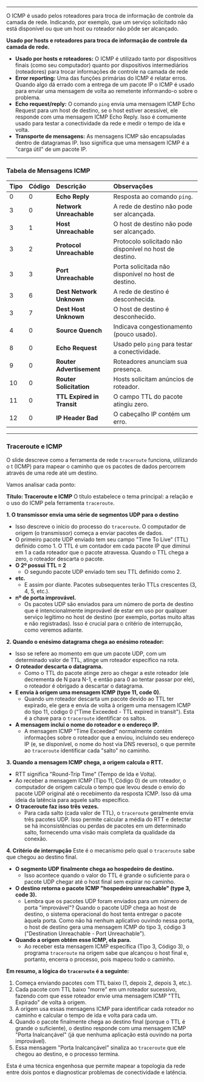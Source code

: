 

---
 O ICMP é usado pelos roteadores para troca de informação de controle da camada de rede. Indicando, por exemplo, que um serviço solicitado não está disponível ou que um host ou roteador não pôde ser alcançado.

**Usado por hosts e roteadores para troca de informação de controle da camada de rede.**

- **Usado por hosts e roteadores:** O ICMP é utilizado tanto por dispositivos finais (como seu computador) quanto por dispositivos intermediários (roteadores) para trocar informações de controle na camada de rede 
- **Error reporting:** Uma das funções primárias do ICMP é relatar erros. Quando algo dá errado com a entrega de um pacote IP o ICMP é usado para enviar uma mensagem de volta ao remetente informando-o sobre o problema.
- **Echo request/reply:** O comando `ping` envia uma mensagem ICMP Echo Request para um host de destino, se o host estiver acessível, ele responde com uma mensagem ICMP Echo Reply. Isso é comumente usado para testar a conectividade da rede e medir o tempo de ida e volta.
- **Transporte de mensagens:** As mensagens ICMP são encapsuladas dentro de datagramas IP. Isso significa que uma mensagem ICMP é a "carga útil" de um pacote IP.

---

### **Tabela de Mensagens ICMP**

| Tipo | Código | Descrição                  | Observações                                             |
| :--- | :----- | :------------------------- | :------------------------------------------------------ |
| 0    | 0      | **Echo Reply**             | Resposta ao comando `ping`.                             |
| 3    | 0      | **Network Unreachable**    | A rede de destino não pode ser alcançada.               |
| 3    | 1      | **Host Unreachable**       | O host de destino não pode ser alcançado.               |
| 3    | 2      | **Protocol Unreachable**   | Protocolo solicitado não disponível no host de destino. |
| 3    | 3      | **Port Unreachable**       | Porta solicitada não disponível no host de destino.     |
| 3    | 6      | **Dest Network Unknown**   | A rede de destino é desconhecida.                       |
| 3    | 7      | **Dest Host Unknown**      | O host de destino é desconhecido.                       |
| 4    | 0      | **Source Quench**          | Indicava congestionamento (pouco usado).                |
| 8    | 0      | **Echo Request**           | Usado pelo `ping` para testar a conectividade.          |
| 9    | 0      | **Router Advertisement**   | Roteadores anunciam sua presença.                       |
| 10   | 0      | **Router Solicitation**    | Hosts solicitam anúncios de roteador.                   |
| 11   | 0      | **TTL Expired in Transit** | O campo TTL do pacote atingiu zero.                     |
| 12   | 0      | **IP Header Bad**          | O cabeçalho IP contém um erro.                          |

---
### **Traceroute e ICMP**
O slide descreve como a ferramenta de rede `traceroute` funciona, utilizando o t (ICMP) para mapear o caminho que os pacotes de dados percorrem através de uma rede até um destino.

Vamos analisar cada ponto:

**Título: Traceroute e ICMP** O título estabelece o tema principal: a relação e o uso do ICMP pela ferramenta `traceroute`.

**1. O transmissor envia uma série de segmentos UDP para o destino**

- Isso descreve o início do processo do `traceroute`. O computador de origem (o transmissor) começa a enviar pacotes de dados.
- O primeiro pacote UDP enviado tem seu campo "Time To Live" (TTL) definido como 1. O TTL é um contador em cada pacote IP que diminui em 1 a cada roteador que o pacote atravessa. Quando o TTL chega a zero, o roteador descarta o pacote.
- **O 2º possui TTL = 2**
    - O segundo pacote UDP enviado tem seu TTL definido como 2.
- **etc.**
    - E assim por diante. Pacotes subsequentes terão TTLs crescentes (3, 4, 5, etc.).
- **nº de porta improvável.**
    - Os pacotes UDP são enviados para um número de porta de destino que é intencionalmente improvável de estar em uso por qualquer serviço legítimo no host de destino (por exemplo, portas muito altas e não registradas). Isso é crucial para o critério de interrupção, como veremos adiante.

**2. Quando o enésimo datagrama chega ao enésimo roteador:**

- Isso se refere ao momento em que um pacote UDP, com um determinado valor de TTL, atinge um roteador específico na rota.
- **O roteador descarta o datagrama.**
    - Como o TTL do pacote atinge zero ao chegar a este roteador (ele decrementa de N para N-1, e então para 0 ao tentar passar por ele), o roteador é obrigado a descartar o datagrama.
- **E envia à origem uma mensagem ICMP (type 11, code 0).**
    - Quando um roteador descarta um pacote devido ao TTL ter expirado, ele gera e envia de volta à origem uma mensagem ICMP do tipo 11, código 0 ("Time Exceeded - TTL expired in transit"). Esta é a chave para o `traceroute` identificar os saltos.
- **A mensagem inclui o nome do roteador e o endereço IP.**
    - A mensagem ICMP "Time Exceeded" normalmente contém informações sobre o roteador que a enviou, incluindo seu endereço IP (e, se disponível, o nome do host via DNS reverso), o que permite ao `traceroute` identificar cada "salto" no caminho.

**3. Quando a mensagem ICMP chega, a origem calcula o RTT.**

- RTT significa "Round-Trip Time" (Tempo de Ida e Volta).
- Ao receber a mensagem ICMP (Tipo 11, Código 0) de um roteador, o computador de origem calcula o tempo que levou desde o envio do pacote UDP original até o recebimento da resposta ICMP. Isso dá uma ideia da latência para aquele salto específico.
- **O traceroute faz isso três vezes.**
    - Para cada salto (cada valor de TTL), o `traceroute` geralmente envia três pacotes UDP. Isso permite calcular a média do RTT e detectar se há inconsistências ou perdas de pacotes em um determinado salto, fornecendo uma visão mais completa da qualidade da conexão.

**4. Critério de interrupção** Este é o mecanismo pelo qual o `traceroute` sabe que chegou ao destino final.

- **O segmento UDP finalmente chega ao hospedeiro de destino.**
    - Isso acontece quando o valor do TTL é grande o suficiente para o pacote UDP chegar até o host final sem expirar no caminho.
- **O destino retorna o pacote ICMP "hospedeiro unreachable" (type 3, code 3).**
    - Lembra que os pacotes UDP foram enviados para um número de porta "improvável"? Quando o pacote UDP chega ao host de destino, o sistema operacional do host tenta entregar o pacote àquela porta. Como não há nenhum aplicativo ouvindo nessa porta, o host de destino gera uma mensagem ICMP do tipo 3, código 3 ("Destination Unreachable - Port Unreachable").
- **Quando a origem obtém esse ICMP, ela para.**
    - Ao receber esta mensagem ICMP específica (Tipo 3, Código 3), o programa `traceroute` na origem sabe que alcançou o host final e, portanto, encerra o processo, pois mapeou todo o caminho.

**Em resumo, a lógica do `traceroute` é a seguinte:**

1. Começa enviando pacotes com TTL baixo (1, depois 2, depois 3, etc.).
2. Cada pacote com TTL baixo "morre" em um roteador sucessivo, fazendo com que esse roteador envie uma mensagem ICMP "TTL Expirado" de volta à origem.
3. A origem usa essas mensagens ICMP para identificar cada roteador no caminho e calcular o tempo de ida e volta para cada um.
4. Quando o pacote finalmente chega ao destino final (porque o TTL é grande o suficiente), o destino responde com uma mensagem ICMP "Porta Inalcançável" (já que nenhuma aplicação está ouvindo na porta improvável).
5. Essa mensagem "Porta Inalcançável" sinaliza ao `traceroute` que ele chegou ao destino, e o processo termina.

Esta é uma técnica engenhosa que permite mapear a topologia da rede entre dois pontos e diagnosticar problemas de conectividade e latência.